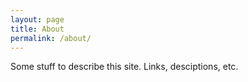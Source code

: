 ```yaml
---
layout: page
title: About
permalink: /about/
---
```


Some stuff to describe this site. Links, desciptions, etc.
